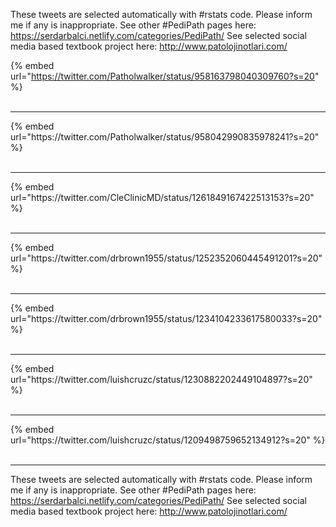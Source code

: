 

These tweets are selected automatically with #rstats code. Please inform me if any is inappropriate.
See other #PediPath pages here: https://serdarbalci.netlify.com/categories/PediPath/ 
See selected social media based textbook project here: http://www.patolojinotlari.com/

{% embed url="https://twitter.com/Patholwalker/status/958163798040309760?s=20" %}<br>
<br>
<hr>
{% embed url="https://twitter.com/Patholwalker/status/958042990835978241?s=20" %}<br>
<br>
<hr>
{% embed url="https://twitter.com/CleClinicMD/status/1261849167422513153?s=20" %}<br>
<br>
<hr>
{% embed url="https://twitter.com/drbrown1955/status/1252352060445491201?s=20" %}<br>
<br>
<hr>
{% embed url="https://twitter.com/drbrown1955/status/1234104233617580033?s=20" %}<br>
<br>
<hr>
{% embed url="https://twitter.com/luishcruzc/status/1230882202449104897?s=20" %}<br>
<br>
<hr>
{% embed url="https://twitter.com/luishcruzc/status/1209498759652134912?s=20" %}<br>
<br>
<hr>


These tweets are selected automatically with #rstats code. Please inform me if any is inappropriate.
See other #PediPath pages here: https://serdarbalci.netlify.com/categories/PediPath/ 
See selected social media based textbook project here: http://www.patolojinotlari.com/
